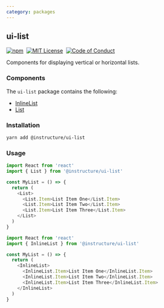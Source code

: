 ```yaml
---
category: packages
---
```


## ui-list

[![npm][npm]][npm-url]&nbsp;
[![MIT License][license-badge]][license]&nbsp;
[![Code of Conduct][coc-badge]][coc]

Components for displaying vertical or horizontal lists.

### Components

The `ui-list` package contains the following:

- [InlineList](#InlineList)
- [List](#List)

### Installation

```sh
yarn add @instructure/ui-list
```

### Usage

```js
import React from 'react'
import { List } from '@instructure/ui-list'

const MyList = () => {
  return (
    <List>
      <List.Item>List Item One</List.Item>
      <List.Item>List Item Two</List.Item>
      <List.Item>List Item Three</List.Item>
    </List>
  )
}
```

```js
import React from 'react'
import { InlineList } from '@instructure/ui-list'

const MyList = () => {
  return (
    <InlineList>
      <InlineList.Item>List Item One</InlineList.Item>
      <InlineList.Item>List Item Two</InlineList.Item>
      <InlineList.Item>List Item Three</InlineList.Item>
    </InlineList>
  )
}
```

[npm]: https://img.shields.io/npm/v/@instructure/ui-list.svg
[npm-url]: https://npmjs.com/package/@instructure/ui-list
[license-badge]: https://img.shields.io/npm/l/instructure-ui.svg?style=flat-square
[license]: https://github.com/instructure/instructure-ui/blob/master/LICENSE
[coc-badge]: https://img.shields.io/badge/code%20of-conduct-ff69b4.svg?style=flat-square
[coc]: https://github.com/instructure/instructure-ui/blob/master/CODE_OF_CONDUCT.md
